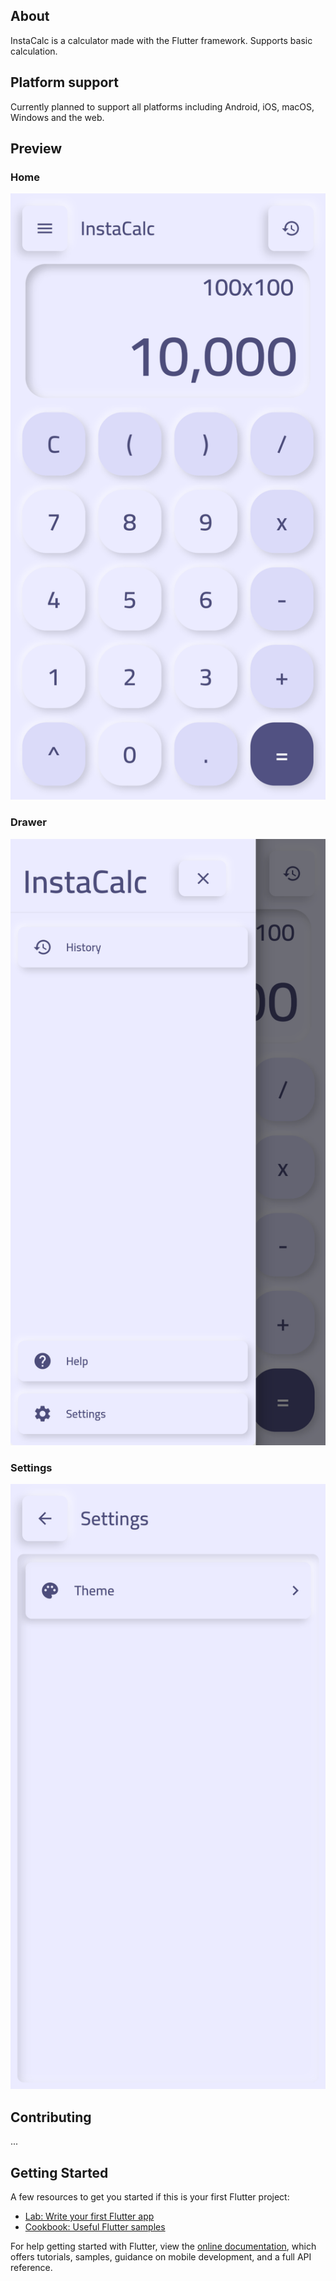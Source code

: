 ## About

InstaCalc is a calculator made with the Flutter framework.
Supports basic calculation.

## Platform support
Currently planned to support all platforms including Android, iOS, macOS, Windows and the web.

## Preview
### Home
![Home](assets/images/readme/home.png)

### Drawer
![Drawer](assets/images/readme/drawer.png)

### Settings
![Settings](assets/images/readme/settings.png)

## Contributing
...

## Getting Started

A few resources to get you started if this is your first Flutter project:

- [Lab: Write your first Flutter app](https://flutter.dev/docs/get-started/codelab)
- [Cookbook: Useful Flutter samples](https://flutter.dev/docs/cookbook)

For help getting started with Flutter, view the
[online documentation](https://flutter.dev/docs), which offers tutorials,
samples, guidance on mobile development, and a full API reference.
